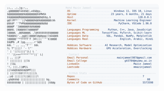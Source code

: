 <picture>
  <source srcset="https://raw.githubusercontent.com/mmazinjameel/mmazinjameel/main/dark_mode.svg?v=1748229062" media="(prefers-color-scheme: dark)">
  <img src="https://raw.githubusercontent.com/mmazinjameel/mmazinjameel/main/light_mode.svg?v=1748229062">
</picture>
